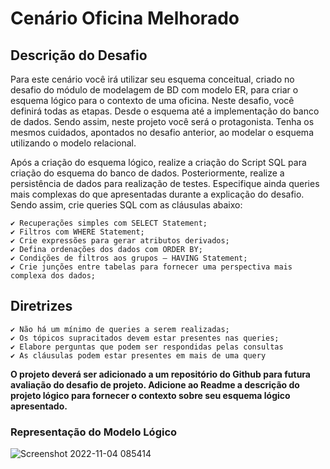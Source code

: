 # Cenário Oficina Melhorado
## Descrição do Desafio
Para este cenário você irá utilizar seu esquema conceitual, criado no desafio do módulo de modelagem de BD com modelo ER, para criar o esquema lógico para o contexto de uma oficina. Neste desafio, você definirá todas as etapas. Desde o esquema até a implementação do banco de dados. Sendo assim, neste projeto você será o protagonista. Tenha os mesmos cuidados, apontados no desafio anterior, ao modelar o esquema utilizando o modelo relacional.

Após a criação do esquema lógico, realize a criação do Script SQL para criação do esquema do banco de dados. Posteriormente, realize a persistência de dados para realização de testes. Especifique ainda queries mais complexas do que apresentadas durante a explicação do desafio. Sendo assim, crie queries SQL com as cláusulas abaixo:

    ✔️ Recuperações simples com SELECT Statement;
    ✔️ Filtros com WHERE Statement;
    ✔️ Crie expressões para gerar atributos derivados;
    ✔️ Defina ordenações dos dados com ORDER BY;
    ✔️ Condições de filtros aos grupos – HAVING Statement;
    ✔️ Crie junções entre tabelas para fornecer uma perspectiva mais complexa dos dados;
    
  ## Diretrizes
  
    ✔️ Não há um mínimo de queries a serem realizadas;
    ✔️ Os tópicos supracitados devem estar presentes nas queries;
    ✔️ Elabore perguntas que podem ser respondidas pelas consultas
    ✔️ As cláusulas podem estar presentes em mais de uma query
**O projeto deverá ser adicionado a um repositório do Github para futura avaliação do desafio de projeto. Adicione ao Readme a descrição do projeto lógico para fornecer o contexto sobre seu esquema lógico apresentado.**

### **Representação do Modelo Lógico**
![Screenshot 2022-11-04 085414](https://user-images.githubusercontent.com/69018600/199977353-c71db07c-635b-40c0-accf-f8c1cbda4fd9.png)
